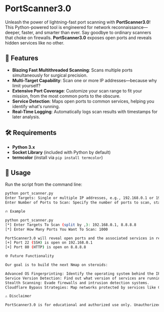 # **PortScanner3.0**

Unleash the power of lightning-fast port scanning with **PortScanner3.0**! This Python-powered tool is engineered for network reconnaissance—deeper, faster, and smarter than ever. Say goodbye to ordinary scanners that choke on firewalls. **PortScanner3.0** exposes open ports and reveals hidden services like no other.

## 🚀 **Features**

- **Blazing Fast Multithreaded Scanning**: Scans multiple ports simultaneously for surgical precision.
- **Multi-Target Capability**: Scan one or more IP addresses—because why limit yourself?
- **Extensive Port Coverage**: Customize your scan range to fit your mission, from the most common ports to the obscure.
- **Service Detection**: Maps open ports to common services, helping you identify what's running.
- **Real-Time Logging**: Automatically logs scan results with timestamps for later analysis.

## 🛠 **Requirements**

- **Python 3.x**
- **Socket Library** (included with Python by default)
- **termcolor** (install via `pip install termcolor`)

## 📝 **Usage**

Run the script from the command line:

```bash
python port_scanner.py
Enter Targets: Single or multiple IP addresses, e.g., 192.168.0.1 or 192.168.0.1, 8.8.8.8, 10.0.0.1.
Enter Number of Ports to Scan: Specify the number of ports to scan, starting from port 1. For example, entering 1000 scans ports 1-1000.

🔥 Example

python port_scanner.py
[*] Enter Targets To Scan (split by ,): 192.168.0.1, 8.8.8.8
[*] Enter How Many Ports You Want To Scan: 1000

PortScanner3.0 will reveal open ports and the associated services in real-time:
[+] Port 22 (SSH) is open on 192.168.0.1
[+] Port 80 (HTTP) is open on 8.8.8.8

🌐 Future Functionality

Our goal is to build the next Nmap on steroids:

Advanced OS Fingerprinting: Identify the operating system behind the IP.
Service Version Detection: Find out what version of services are running.
Stealth Scanning: Evade firewalls and intrusion detection systems.
Cloudflare Bypass Strategies: Map networks protected by services like Cloudflare.

⚠️ Disclaimer

PortScanner3.0 is for educational and authorized use only. Unauthorized scanning of networks is illegal. Always obtain permission before scanning any system.




